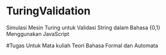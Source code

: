 # TuringValidation
Simulasi Mesin Turing untuk Validasi String dalam Bahasa {0,1} Menggunakan JavaScript

#Tugas Untuk Mata kuliah Teori Bahasa Formal dan Automata 
